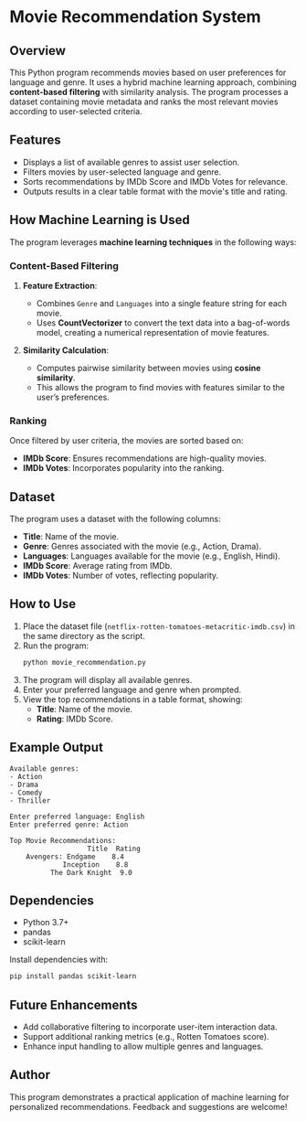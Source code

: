# Movie Recommendation System

## Overview
This Python program recommends movies based on user preferences for language and genre. It uses a hybrid machine learning approach, combining **content-based filtering** with similarity analysis. The program processes a dataset containing movie metadata and ranks the most relevant movies according to user-selected criteria.

## Features
- Displays a list of available genres to assist user selection.
- Filters movies by user-selected language and genre.
- Sorts recommendations by IMDb Score and IMDb Votes for relevance.
- Outputs results in a clear table format with the movie's title and rating.

## How Machine Learning is Used
The program leverages **machine learning techniques** in the following ways:

### Content-Based Filtering
1. **Feature Extraction**:
   - Combines `Genre` and `Languages` into a single feature string for each movie.
   - Uses **CountVectorizer** to convert the text data into a bag-of-words model, creating a numerical representation of movie features.

2. **Similarity Calculation**:
   - Computes pairwise similarity between movies using **cosine similarity**.
   - This allows the program to find movies with features similar to the user’s preferences.

### Ranking
Once filtered by user criteria, the movies are sorted based on:
- **IMDb Score**: Ensures recommendations are high-quality movies.
- **IMDb Votes**: Incorporates popularity into the ranking.

## Dataset
The program uses a dataset with the following columns:
- **Title**: Name of the movie.
- **Genre**: Genres associated with the movie (e.g., Action, Drama).
- **Languages**: Languages available for the movie (e.g., English, Hindi).
- **IMDb Score**: Average rating from IMDb.
- **IMDb Votes**: Number of votes, reflecting popularity.

## How to Use
1. Place the dataset file (`netflix-rotten-tomatoes-metacritic-imdb.csv`) in the same directory as the script.
2. Run the program:
   ```bash
   python movie_recommendation.py
   ```
3. The program will display all available genres.
4. Enter your preferred language and genre when prompted.
5. View the top recommendations in a table format, showing:
   - **Title**: Name of the movie.
   - **Rating**: IMDb Score.

## Example Output
```
Available genres:
- Action
- Drama
- Comedy
- Thriller

Enter preferred language: English
Enter preferred genre: Action

Top Movie Recommendations:
                   Title  Rating
    Avengers: Endgame    8.4
             Inception    8.8
          The Dark Knight  9.0
```

## Dependencies
- Python 3.7+
- pandas
- scikit-learn

Install dependencies with:
```bash
pip install pandas scikit-learn
```

## Future Enhancements
- Add collaborative filtering to incorporate user-item interaction data.
- Support additional ranking metrics (e.g., Rotten Tomatoes score).
- Enhance input handling to allow multiple genres and languages.

## Author
This program demonstrates a practical application of machine learning for personalized recommendations. Feedback and suggestions are welcome!

